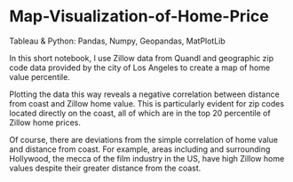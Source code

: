 # Map-Visualization-of-Home-Price
Tableau & Python: Pandas, Numpy, Geopandas, MatPlotLib

In this short notebook, I use Zillow data from Quandl and geographic zip code data provided by the city of Los Angeles to create a map of home value percentile. 

Plotting the data this way reveals a negative correlation between distance from coast and Zillow home value. This is particularly evident for zip codes located directly on the coast, all of which are in the top 20 percentile of Zillow home prices. 

Of course, there are deviations from the simple correlation of home value and distance from coast. For example, areas including and surrounding Hollywood, the mecca of the film industry in the US, have high Zillow home values despite their greater distance from the coast.
